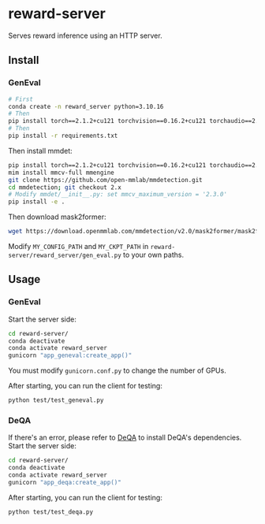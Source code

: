 # reward-server

Serves reward inference using an HTTP server.

## Install

### GenEval

```bash
# First
conda create -n reward_server python=3.10.16
# Then
pip install torch==2.1.2+cu121 torchvision==0.16.2+cu121 torchaudio==2.1.2+cu121 --index-url https://download.pytorch.org/whl/cu121
# Then
pip install -r requirements.txt
```

Then install mmdet:

```bash
pip install torch==2.1.2+cu121 torchvision==0.16.2+cu121 torchaudio==2.1.2+cu121 --index-url https://download.pytorch.org/whl/cu121
mim install mmcv-full mmengine
git clone https://github.com/open-mmlab/mmdetection.git
cd mmdetection; git checkout 2.x
# Modify mmdet/__init__.py: set mmcv_maximum_version = '2.3.0'
pip install -e .
```

Then download mask2former:

```bash
wget https://download.openmmlab.com/mmdetection/v2.0/mask2former/mask2former_swin-s-p4-w7-224_lsj_8x2_50e_coco/mask2former_swin-s-p4-w7-224_lsj_8x2_50e_coco_20220504_001756-743b7d99.pth -O "$1/mask2former_swin-s-p4-w7-224_lsj_8x2_50e_coco.pth"
```

Modify `MY_CONFIG_PATH` and `MY_CKPT_PATH` in `reward-server/reward_server/gen_eval.py` to your own paths.

## Usage

### GenEval

Start the server side:

```bash
cd reward-server/
conda deactivate
conda activate reward_server
gunicorn "app_geneval:create_app()"
```

You must modify `gunicorn.conf.py` to change the number of GPUs.

After starting, you can run the client for testing:

```bash
python test/test_geneval.py
```

### DeQA
If there's an error, please refer to [DeQA](https://github.com/zhiyuanyou/DeQA-Score ) to install DeQA's dependencies.
Start the server side:

```bash
cd reward-server/
conda deactivate
conda activate reward_server
gunicorn "app_deqa:create_app()"
```

After starting, you can run the client for testing:

```bash
python test/test_deqa.py
```
